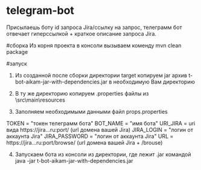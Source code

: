 # telegram-bot
Присылаешь боту id запроса Jira/ссылку на запрос, телеграмм бот отвечает гиперссылкой + краткое описание запроса Jira.


#сборка
Из корня проекта в консоли вызываем коменду  mvn clean package

#запуск
1. Из созданной после сборки директории target копируем jar архив t-bot-aikam-jar-with-dependencies.jar в необходимую Вам директорию

2. В ту же директорию копируем .properties файлы из \src\main\resources

3. Заполняем необходимыми данными файл props.properties

TOKEN = "токен телеграмм бота"
BOT_NAME = "имя бота"
URI_JIRA = uri вида https://jira...ru:port/ (url домена вашей Jira)
JIRA_LOGIN = "логин от аккаунта Jira"
JIRA_PASSWORD = "логин от аккаунта Jira"
URL = https://jira...ru:port/browse/ (url домена вашей Jira + /brouse)

4. Запускаем бота из консоли из директории, где лежит .jar командой   java -jar t-bot-aikam-jar-with-dependencies.jar
